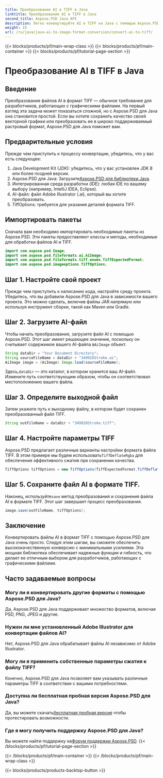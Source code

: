 ```yaml
---
title: Преобразование AI в TIFF в Java
linktitle: Преобразование AI в TIFF в Java
second_title: Aspose.PSD Java API
description: Легко конвертируйте AI в TIFF на Java с помощью Aspose.PSD. Пошаговое руководство для разработчиков. Включены загрузка, настройка и фрагменты кода.
weight: 15
url: /ru/java/java-ai-to-image-format-conversion/convert-ai-to-tiff/
---
```


{{< blocks/products/pf/main-wrap-class >}}
{{< blocks/products/pf/main-container >}}
{{< blocks/products/pf/tutorial-page-section >}}

# Преобразование AI в TIFF в Java

## Введение
Преобразование файлов AI в формат TIFF — обычное требование для разработчиков, работающих с графическими файлами. На первый взгляд эта задача может показаться сложной, но с Aspose.PSD для Java она становится простой. Если вы хотите сохранить качество своей векторной графики или преобразовать ее в широко поддерживаемый растровый формат, Aspose.PSD для Java поможет вам.
## Предварительные условия
Прежде чем приступить к процессу конвертации, убедитесь, что у вас есть следующее:
1. Java Development Kit (JDK): убедитесь, что у вас установлен JDK 8 или более поздней версии.
2. Aspose.PSD для Java: Загрузите[Aspose.PSD для библиотеки Java](https://releases.aspose.com/psd/java/).
3. Интегрированная среда разработки (IDE): любая IDE по вашему выбору (например, IntelliJ IDEA, Eclipse).
4. AI-файл: файл Adobe Illustrator (.ai), который вы хотите преобразовать.
5. TiffOptions: требуется для указания деталей формата TIFF.
## Импортировать пакеты
Сначала вам необходимо импортировать необходимые пакеты из Aspose.PSD. Эти пакеты предоставляют классы и методы, необходимые для обработки файлов AI и TIFF.
```java
import com.aspose.psd.Image;
import com.aspose.psd.fileformats.ai.AiImage;
import com.aspose.psd.fileformats.tiff.enums.TiffExpectedFormat;
import com.aspose.psd.imageoptions.TiffOptions;
```
## Шаг 1. Настройте свой проект
Прежде чем приступить к написанию кода, настройте среду проекта. Убедитесь, что вы добавили Aspose.PSD для Java в зависимости вашего проекта. Это можно сделать, включив файлы JAR напрямую или используя инструмент сборки, такой как Maven или Gradle.
## Шаг 2. Загрузите AI-файл
 Чтобы начать преобразование, загрузите файл AI с помощью Aspose.PSD. Этот шаг имеет решающее значение, поскольку он считывает содержимое вашего AI-файла в`AiImage` объект.
```java
String dataDir = "Your Document Directory";
String sourceFileName = dataDir + "34992OStroke.ai";
AiImage image = (AiImage) Image.load(sourceFileName);
```
 Здесь,`dataDir` — это каталог, в котором хранится ваш AI-файл. Измените путь соответствующим образом, чтобы он соответствовал местоположению вашего файла.
## Шаг 3. Определите выходной файл
Затем укажите путь к выходному файлу, в котором будет сохранен преобразованный файл TIFF.
```java
String outFileName = dataDir + "34992OStroke.tiff";
```
## Шаг 4. Настройте параметры TIFF
 Aspose.PSD предлагает различные варианты настройки формата файла TIFF. В этом примере мы будем использовать`TiffDeflateRgba` для обеспечения эффективного сжатия при сохранении качества.
```java
TiffOptions tiffOptions = new TiffOptions(TiffExpectedFormat.TiffDeflateRgba);
```
## Шаг 5. Сохраните файл AI в формате TIFF.
 Наконец, используйте`save` метод преобразования и сохранения файла AI в формате TIFF. Этот шаг завершает процесс преобразования.
```java
image.save(outFileName, tiffOptions);
```

## Заключение
Конвертировать файлы AI в формат TIFF с помощью Aspose.PSD для Java очень просто. Следуя этим шагам, вы сможете обеспечить высококачественную конверсию с минимальными усилиями. Эта мощная библиотека обеспечивает надежные функции и гибкость, что делает ее отличным выбором для разработчиков, работающих с графическими файлами.
## Часто задаваемые вопросы
### Могу ли я конвертировать другие форматы с помощью Aspose.PSD для Java?
Да, Aspose.PSD для Java поддерживает множество форматов, включая PSD, PNG, JPEG и другие.
### Нужен ли мне установленный Adobe Illustrator для конвертации файлов AI?
Нет, Aspose.PSD для Java обрабатывает файлы AI независимо от Adobe Illustrator.
### Могу ли я применить собственные параметры сжатия к файлу TIFF?
Конечно, Aspose.PSD для Java позволяет вам указывать различные параметры TIFF в соответствии с вашими потребностями.
### Доступна ли бесплатная пробная версия Aspose.PSD для Java?
 Да, вы можете скачать[бесплатная пробная версия](https://releases.aspose.com/) чтобы протестировать возможности.
### Где я могу получить поддержку Aspose.PSD для Java?
 Вы можете найти поддержку на[Форум поддержки Aspose.PSD](https://forum.aspose.com/c/psd/34).
{{< /blocks/products/pf/tutorial-page-section >}}

{{< /blocks/products/pf/main-container >}}
{{< /blocks/products/pf/main-wrap-class >}}

{{< blocks/products/products-backtop-button >}}
